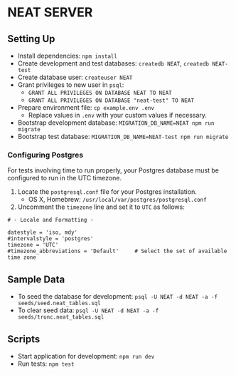 # NEAT SERVER

## Setting Up

- Install dependencies: `npm install`
- Create development and test databases: `createdb NEAT`, `createdb NEAT-test`
- Create database user: `createuser NEAT`
- Grant privileges to new user in `psql`:
  - `GRANT ALL PRIVILEGES ON DATABASE NEAT TO NEAT`
  - `GRANT ALL PRIVILEGES ON DATABASE "neat-test" TO NEAT`
- Prepare environment file: `cp example.env .env`
  - Replace values in `.env` with your custom values if necessary.
- Bootstrap development database: `MIGRATION_DB_NAME=NEAT npm run migrate`
- Bootstrap test database: `MIGRATION_DB_NAME=NEAT-test npm run migrate`

### Configuring Postgres

For tests involving time to run properly, your Postgres database must be configured to run in the UTC timezone.

1. Locate the `postgresql.conf` file for your Postgres installation.
    - OS X, Homebrew: `/usr/local/var/postgres/postgresql.conf`
2. Uncomment the `timezone` line and set it to `UTC` as follows:

```
# - Locale and Formatting -

datestyle = 'iso, mdy'
#intervalstyle = 'postgres'
timezone = 'UTC'
#timezone_abbreviations = 'Default'     # Select the set of available time zone
```

## Sample Data

- To seed the database for development: `psql -U NEAT -d NEAT -a -f seeds/seed.neat_tables.sql`
- To clear seed data: `psql -U NEAT -d NEAT -a -f seeds/trunc.neat_tables.sql`

## Scripts

- Start application for development: `npm run dev`
- Run tests: `npm test`

